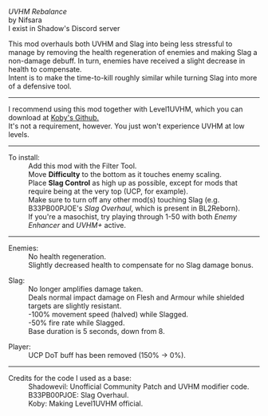 *UVHM Rebalance*</br> by Nifsara</br>I exist in Shadow's Discord server</br>

This mod overhauls both UVHM and Slag into being less stressful to manage by removing the health regeneration of enemies and making Slag a non-damage debuff. In turn, enemies have received a slight decrease in health to compensate.</br> Intent is to make the time-to-kill roughly similar while turning Slag into more of a defensive tool.

***

I recommend using this mod together with Level1UVHM, which you can download at [Koby's Github.](https://github.com/BLCM/BLCMods/tree/master/Borderlands%202%20mods/Koby/Level%201%20UVHM)</br>
It's not a requirement, however. You just won't experience UVHM at low levels.

***

<dl><dt>To install:</dt>
<dd>Add this mod with the Filter Tool.</dd>
<dd>Move <b>Difficulty</b> to the bottom as it touches enemy scaling.
<dd>Place <b>Slag Control</b> as high up as possible, except for mods that require being at the very top (UCP, for example).</br>
Make sure to turn off any other mod(s) touching Slag (e.g. B33PB00PJOE's <em>Slag Overhaul</em>, which is present in BL2Reborn).
<dd>If you're a masochist, try playing through 1-50 with both <em>Enemy Enhancer</em> and <em>UVHM+</em> active.</dd></dl>

***

<dl><dt>Enemies:</dt>
<dd>No health regeneration.</br>
Slightly decreased health to compensate for no Slag damage bonus.</br></dd>
<dl><dt>Slag:</dt>
<dd>No longer amplifies damage taken.</br>
Deals normal impact damage on Flesh and Armour while shielded targets are slightly resistant.</br>
-100% movement speed (halved) while Slagged.</br>
-50% fire rate while Slagged.</br>
Base duration is 5 seconds, down from 8.</dd></dt>
<dl><dt>Player:</dt>
<dd>UCP DoT buff has been removed (150% -> 0%).</dd></dl>

***

<dl><dt>Credits for the code I used as a base:</dt>
<dd>Shadowevil: Unofficial Community Patch and UVHM modifier code.<br/>
B33PB00PJOE: Slag Overhaul.<br/>
Koby: Making Level1UVHM official.</dd></dl>
